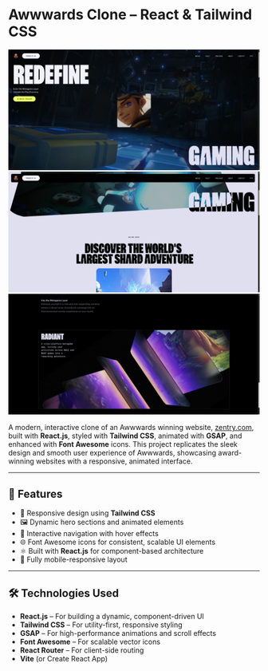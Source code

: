 # Awwwards Clone – React & Tailwind CSS

![Awwwards Clone Preview](./public/img/preview_1.png)
![Awwwards Clone Preview](./public/img/preview_2.png)
![Awwwards Clone Preview](./public/img/preview_3.png)

A modern, interactive clone of an Awwwards winning website, [zentry.com](https://zentry.com/), built with **React.js**, styled with **Tailwind CSS**, animated with **GSAP**, and enhanced with **Font Awesome** icons. This project replicates the sleek design and smooth user experience of Awwwards, showcasing award-winning websites with a responsive, animated interface.

---

## 🚀 Features

- 🎨 Responsive design using **Tailwind CSS**
- 🖼️ Dynamic hero sections and animated elements
- 🔗 Interactive navigation with hover effects
- 🌐 Font Awesome icons for consistent, scalable UI elements
- ⚛️ Built with **React.js** for component-based architecture
- 📱 Fully mobile-responsive layout

---

## 🛠️ Technologies Used

- **React.js** – For building a dynamic, component-driven UI
- **Tailwind CSS** – For utility-first, responsive styling
- **GSAP** – For high-performance animations and scroll effects
- **Font Awesome** – For scalable vector icons
- **React Router** – For client-side routing
- **Vite** (or Create React App)